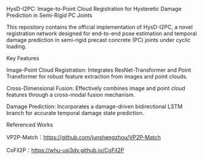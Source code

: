 HysD-I2PC: Image-to-Point Cloud Registration for Hysteretic Damage Prediction in Semi-Rigid PC Joints

This repository contains the official implementation of HysD-I2PC, a novel registration network designed for end-to-end pose estimation and temporal damage prediction in semi-rigid precast concrete (PC) joints under cyclic loading.

Key Features

Image-Point Cloud Registration: Integrates ResNet-Transformer and Point Transformer for robust feature extraction from images and point clouds.

Cross-Dimensional Fusion: Effectively combines image and point cloud features through a cross-modal fusion mechanism.

Damage Prediction: Incorporates a damage-driven bidirectional LSTM branch for accurate temporal damage state prediction.

Referenced Works

VP2P-Match：https://github.com/junshengzhou/VP2P-Match

CoFiI2P：https://whu-usi3dv.github.io/CoFiI2P
